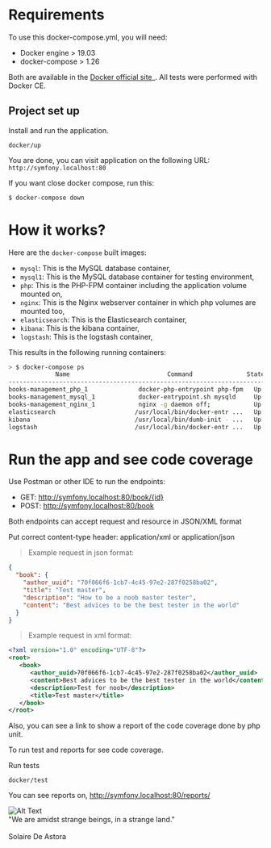 # Requirements

To use this docker-compose.yml, you will need:

- Docker engine > 19.03
- docker-compose > 1.26

Both are available in the [Docker official site](https://docs.docker.com/install/)_. All tests were performed with Docker CE.

## Project set up

Install and run the application.
```
docker/up
```

You are done, you can visit application on the following URL: `http://symfony.localhost:80`

If you want close docker compose, run this:

```bash
$ docker-compose down
```

# How it works?

Here are the `docker-compose` built images:

* `mysql`: This is the MySQL database container,
* `mysql1`: This is the MySQL database container for testing environment,
* `php`: This is the PHP-FPM container including the application volume mounted on,
* `nginx`: This is the Nginx webserver container in which php volumes are mounted too,
* `elasticsearch`: This is the Elasticsearch container,
* `kibana`: This is the kibana container,
* `logstash`: This is the logstash container,

This results in the following running containers:

```bash
> $ docker-compose ps
             Name                           Command               State                 Ports
-----------------------------------------------------------------------------------------------------------
books-management_php_1              docker-php-entrypoint php-fpm   Up              9000/tcp            
books-management_mysql_1            docker-entrypoint.sh mysqld     Up              3306/tcp, 33060/tcp
books-management_nginx_1            nginx -g daemon off;            Up              0.0.0.0:80->80/tcp
elasticsearch                      /usr/local/bin/docker-entr ...   Up              0.0.0.0:9200->9200/tcp, 9300/tcp 
kibana                             /usr/local/bin/dumb-init - ...   Up              0.0.0.0:81->5601/tcp             
logstash                           /usr/local/bin/docker-entr ...   Up              5044/tcp, 9600/tcp   
```

# Run the app and see code coverage

Use Postman or other IDE to run the endpoints:
* GET: http://symfony.localhost:80/book/{id}
* POST: http://symfony.localhost:80/book

Both endpoints can accept request and resource in JSON/XML format

Put correct content-type header: application/xml or application/json

> Example request in json format:

```json
{
  "book": {    
    "author_uuid": "70f066f6-1cb7-4c45-97e2-287f0258ba02",
    "title": "Test master",
    "description": "How to be a noob master tester",
    "content": "Best advices to be the best tester in the world"
  }
}
```
> Example request in xml format:
```xml
<?xml version="1.0" encoding="UTF-8"?>
<root>
   <book>
      <author_uuid>70f066f6-1cb7-4c45-97e2-287f0258ba02</author_uuid>
      <content>Best advices to be the best tester in the world</content>
      <description>Test for noob</description>
      <title>Test master</title>
   </book>
</root>
```

Also, you can see a link to show a report of the code coverage done by php unit.

To run test and reports for see code coverage.

Run tests
```
docker/test
```

You can see reports on, http://symfony.localhost:80/reports/


![Alt Text](https://64.media.tumblr.com/723987e60ebfffeb744f84fa92e52245/tumblr_neglojBBbo1sx56xso1_400.gif)
<br>
"We are amidst strange beings, in a strange land."
<br><br>
Solaire De Astora
